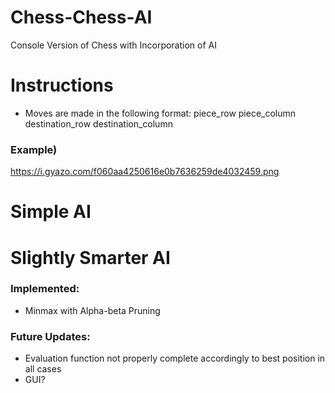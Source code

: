 # Chess-Chess-AI
Console Version of Chess with Incorporation of AI

# Instructions
  - Moves are made in the following format: piece_row piece_column destination_row destination_column
  ### Example)
  https://i.gyazo.com/f060aa4250616e0b7636259de4032459.png
  
# Simple AI


# Slightly Smarter AI
### Implemented:
  - Minmax with Alpha-beta Pruning
 
### Future Updates:
  - Evaluation function not properly complete accordingly to best position in all cases
  - GUI?
